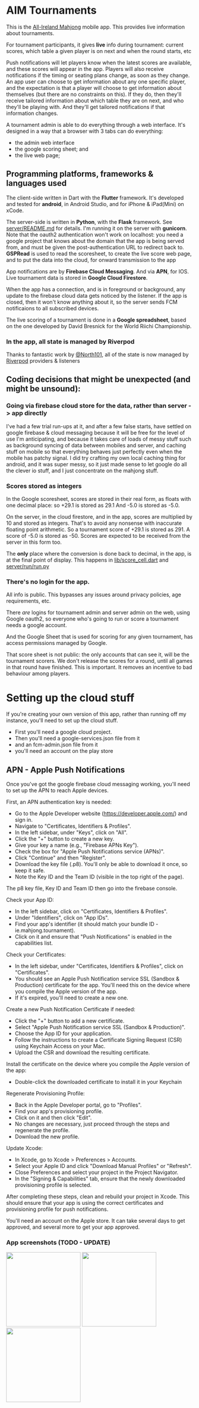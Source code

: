 # AIM Tournaments

This is the [All-Ireland Mahjong](https://mahjong.ie/) mobile app.
This provides live information about tournaments.

For tournament participants, it gives **live** info during tournament: current scores,
which table a given player is on next and when the round starts, etc

Push notifications will let players know when the latest scores are available, and these scores will
appear in the app. Players will also receive notifications if the timing or seating plans
change, as soon as they change. An app user can choose to get information about any one
specific player, and the expectation is that a player will choose to get information about
themselves (but there are no constraints on this). If they do, then they'll receive tailored
information about which table they are on next, and who they'll be playing with.
And they'll get tailored notifications if that information changes.

A tournament admin is able to do everything through a web interface.
It's designed in a way that a browser with 3 tabs can do everything:

- the admin web interface
- the google scoring sheet; and
- the live web page;

## Programming platforms, frameworks & languages used

The client-side written in Dart with the **Flutter** framework. It's developed and
tested for **android**, in Android Studio, and for iPhone & iPad(Mini) on xCode.

The server-side is written in **Python**, with the **Flask** framework. See [server/README.md](server/README.md) for details.
I'm running it
on the server with **gunicorn**. Note that the oauth2 authentication won't work on localhost: you need
a google project that knows about the domain that the app is being served from, and must be given
the post-authentication URL to redirect back to.  **GSPRead** is used to read the
scoresheet, to create the live score web page, and to put the data into the
cloud, for onward transmission to the app

App notifications are by **Firebase Cloud Messaging**.
And via **APN**, for IOS.
Live tournament data is stored in **Google Cloud Firestore**.

When the app has a connection, and is in foreground or background, any update to
the firebase cloud data gets noticed by the listener.
If the app is closed, then it won't know anything about it, so the server sends FCM notificaions
to all subscribed devices.

The live scoring of a tournament is done in a **Google spreadsheet**,
based on the one developed by David Bresnick for the World Riichi Championship.

### In the app, all state is managed by Riverpod

Thanks to fantastic work by [@North101](https://github.com/North101),
all of the state is now managed by [Riverpod](https://riverpod.dev/) providers & listeners


## Coding decisions that might be unexpected (and might be unsound):

### Going via firebase cloud store for the data, rather than server -> app directly

I've had a few trial run-ups at it, and after a few false starts, have settled on
google firebase & cloud messaging because it will be free for the level of use I'm anticipating,
and because it takes care of loads of messy stuff such as background syncing of
data between mobiles and server, and caching stuff on mobile so that everything
behaves just perfectly even when the mobile has patchy signal. I did try crafting my own
local caching thing for android, and it was super messy, so it just made sense to let google
do all the clever io stuff, and I just concentrate on the mahjong stuff.

### Scores stored as integers

In the Google scoresheet, scores are stored in their real form, as floats with one decimal place:
so +29.1 is stored as 29.1 And -5.0 is stored as -5.0.

On the server, in the cloud firestore, and in the app, scores are multiplied by 10 and stored as
 integers. That's to avoid any nonsense with inaccurate floating point arithmetic.
So a tournament score of +29.1 is stored as 291. A score of -5.0 is stored as -50.
Scores are expected to be received from the server in this form too.

The **only** place
where the conversion is done back to decimal, in the app, is at the final point of display. This
happens in [lib/score_cell.dart](lib/score_cell.dart#L12) and [server/run/run.py](server/run/run.py#L28)

### There's no login for the app.

All info is public. This bypasses any issues around privacy policies, age requirements, etc.

There *are* logins for tournament admin and server admin on the web,
using Google oauth2, so everyone who's going to run or score a tournament needs a google account.

And the Google Sheet that is used for scoring for any given tournament,
has access permissions managed by Google.

That score sheet is not public: the only accounts that can see it,
will be the tournament scorers. We don't release the scores for a round, until
all games in that round have finished. This is important. It removes an incentive
to bad behaviour among players.

# Setting up the cloud stuff

If you're creating your own version of this app, rather than running off my instance,
you'll need to set up the cloud stuff.
- First you'll need a google cloud project.
- Then you'll need a google-services.json file from it
- and an fcm-admin.json file from it
- you'll need an account on the play store

## APN - Apple Push Notifications
Once you've got the google firebase cloud messaging working, you'll need to set up the APN to reach Apple devices.

First, an APN authentication key is needed:

- Go to the Apple Developer website (https://developer.apple.com/) and sign in.
- Navigate to "Certificates, Identifiers & Profiles".
- In the left sidebar, under "Keys", click on "All".
- Click the "+" button to create a new key.
- Give your key a name (e.g., "Firebase APNs Key").
- Check the box for "Apple Push Notifications service (APNs)".
- Click "Continue" and then "Register".
- Download the key file (.p8). You'll only be able to download it once, so keep it safe.
- Note the Key ID and the Team ID (visible in the top right of the page).

The p8 key file, Key ID and Team ID then go into the firebase console.

Check your App ID:
- In the left sidebar, click on "Certificates, Identifiers & Profiles".
- Under "Identifiers", click on "App IDs".
- Find your app's identifier (it should match your bundle ID - ie.mahjong.tournament).
- Click on it and ensure that "Push Notifications" is enabled in the capabilities list.

Check your Certificates:
- In the left sidebar, under "Certificates, Identifiers & Profiles", click on "Certificates".
- You should see an Apple Push Notification service SSL (Sandbox & Production) certificate for the app. You'll need this on the device where you compile the Apple version of the app.
- If it's expired, you'll need to create a new one.

Create a new Push Notification Certificate if needed:
- Click the "+" button to add a new certificate.
- Select "Apple Push Notification service SSL (Sandbox & Production)".
- Choose the App ID for your application.
- Follow the instructions to create a Certificate Signing Request (CSR) using Keychain Access on your Mac.
- Upload the CSR and download the resulting certificate.

Install the certificate on the device where you compile the Apple version of the app:
- Double-click the downloaded certificate to install it in your Keychain

Regenerate Provisioning Profile:
- Back in the Apple Developer portal, go to "Profiles".
- Find your app's provisioning profile.
- Click on it and then click "Edit".
- No changes are necessary, just proceed through the steps and regenerate the profile.
- Download the new profile.

Update Xcode:
- In Xcode, go to Xcode > Preferences > Accounts.
- Select your Apple ID and click "Download Manual Profiles" or "Refresh".
- Close Preferences and select your project in the Project Navigator.
- In the "Signing & Capabilities" tab, ensure that the newly downloaded provisioning profile is selected.

After completing these steps, clean and rebuild your project in Xcode. This should ensure that your app is using the correct certificates and provisioning profile for push notifications.

You'll need an account on the Apple store. It can take several days to get approved,
and several more to get your app approved.

### App screenshots (TODO - UPDATE)

<img src='https://github.com/applysci/aim/blob/main/pix/1p-seats.png?raw=true' width=200>
<img src='https://github.com/applysci/aim/blob/main/pix/all-seats.png?raw=true' width=200>
<img src='https://github.com/applysci/aim/blob/main/pix/scoresheet.png?raw=true' width=200>
